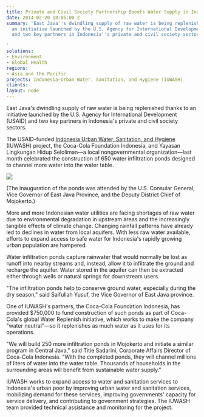```yaml
---
title: Private and Civil Society Partnership Boosts Water Supply in Indonesia
date: 2014-02-20 18:05:00 Z
summary: 'East Java''s dwindling supply of raw water is being replenished thanks to
  an initiative launched by the U.S. Agency for International Development (USAID)
  and two key partners in Indonesia''s private and civil society sectors.

'
solutions:
- Environment
- Global Health
regions:
- Asia and the Pacific
projects: Indonesia—Urban Water, Sanitation, and Hygiene (IUWASH)
clients: 
layout: node
---
```


East Java's dwindling supply of raw water is being replenished thanks to an initiative launched by the U.S. Agency for International Development (USAID) and two key partners in Indonesia's private and civil society sectors.

The USAID-funded [Indonesia Urban Water, Sanitation, and Hygiene][1] (IUWASH) project, the Coca-Cola Foundation Indonesia, and Yayasan Lingkungan Hidup Seloliman—a local nongovernmental organization—last month celebrated the construction of 650 water infiltration ponds designed to channel more water into the water table.

![][2]

(The inauguration of the ponds was attended by the U.S. Consular General, Vice Governor of East Java Province, and the Deputy District Chief of Mojokerto.)

More and more Indonesian water utilities are facing shortages of raw water due to environmental degradation in upstream areas and the increasingly tangible effects of climate change. Changing rainfall patterns have already led to declines in water from local aquifers. With less raw water available, efforts to expand access to safe water for Indonesia's rapidly growing urban population are hampered.

Water infiltration ponds capture rainwater that would normally be lost as runoff into nearby streams and, instead, allow it to infiltrate the ground and recharge the aquifer. Water stored in the aquifer can then be extracted either through wells or natural springs for downstream users.

"The infiltration ponds help to conserve ground water, especially during the dry season," said Saifullah Yusuf, the Vice Governor of East Java province.

One of IUWASH's partners, the Coca-Cola Foundation Indonesia, has provided $750,000 to fund construction of such ponds as part of Coca-Cola's global Water Replenish initiative, which works to make the company "water neutral"—so it replenishes as much water as it uses for its operations.

"We will build 250 more infiltration ponds in Mojokerto and initiate a similar program in Central Java," said Titie Sadarini, Corporate Affairs Director of Coca-Cola Indonesia. "With the completed ponds, they will channel millions of liters of water into the water table. Thousands of households in the surrounding areas will benefit from sustainable water supply."

IUWASH works to expand access to water and sanitation services to Indonesia's urban poor by improving urban water and sanitation services, mobilizing demand for these services, improving governments' capacity for service delivery, and contributing to government strategies. The IUWASH team provided technical assistance and monitoring for the project. 

[1]: /our-work/projects/indonesia-urban-water-sanitation-and-hygiene-iuwash
[2]: https://assetify-dai.com/news/NEWSiuwash.jpg
